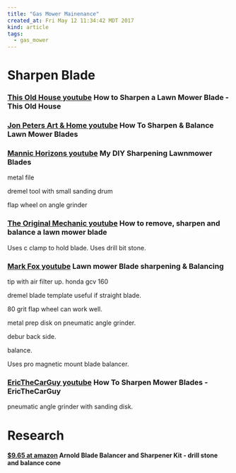```yaml
---
title: "Gas Mower Mainenance"
created_at: Fri May 12 11:34:42 MDT 2017
kind: article
tags:
  - gas_mower
---
```


<h1>Sharpen Blade</h1>

<h3>
  <a href="https://www.youtube.com/watch?v=qFusHPPmOFo" target="_blank">This Old House youtube</a>
  How to Sharpen a Lawn Mower Blade - This Old House
</h3>

<h3>
  <a href="https://www.youtube.com/watch?v=UC-EIywmJE8" target="_blank">Jon Peters Art & Home youtube</a>
  How To Sharpen & Balance Lawn Mower Blades
</h3>

<h3>
  <a href="https://www.youtube.com/watch?v=0d9m12Wga9o" target="_blank">Mannic Horizons youtube</a>
  My DIY Sharpening Lawnmower Blades
</h3>

metal file

dremel tool with small sanding drum

flap wheel on angle grinder

<h3>
  <a href="https://www.youtube.com/watch?v=Tizr7f0NbBk" target="_blank">The Original Mechanic youtube</a>
  How to remove, sharpen and balance a lawn mower blade
</h3>

Uses c clamp to hold blade.
Uses drill bit stone.

<h3>
  <a href="https://www.youtube.com/watch?v=fWJ0UExLB5E" target="_blank">Mark Fox youtube</a>
  Lawn mower Blade sharpening & Balancing
</h3>

tip with air filter up.
honda gcv 160

dremel blade template useful if straight blade.

80 grit flap wheel can work well.

metal prep disk on pneumatic angle grinder.

debur back side.

balance.

Uses pro magnetic mount blade balancer.

<h3>
  <a href="https://www.youtube.com/watch?v=gApeKlNskHg" target="_blank">EricTheCarGuy youtube</a>
  How To Sharpen Mower Blades - EricTheCarGuy
</h3>

pneumatic angle grinder with sanding disk.

<h1>Research</h1>

<h4>
  <a href="https://www.amazon.com/Arnold-Blade-Balancer-Sharpener-Kit/dp/B002XU9LSC" target="_blank">$9.65 at amazon</a>
  Arnold Blade Balancer and Sharpener Kit - drill stone and balance cone
</h4>


<!--
html boilerplate
<a href="" target="_blank"></a>
<a name=""></a>
<img src="" width="400px">
<ul>
  <li></li>
</ul>
<pre>
</pre>
<pre><code>
</code></pre>
<math xmlns='http://www.w3.org/1998/Math/MathML' display='block'>
</math>
-->
